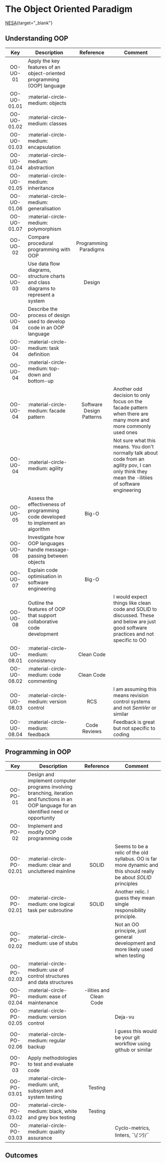 # The Object Oriented Paradigm
[NESA](https://curriculum.nsw.edu.au/learning-areas/tas/software-engineering-11-12-2022/content/year-11/fa332a6f82){target="_blank"}

## Understanding OOP

| Key | Description | Reference | Comment |
| :----: | ---- | :----: | ---- |
| OO-UO-01 | Apply the key features of an object-oriented programming (OOP) language | | | 
| OO-UO-01.01 | :material-circle-medium: objects | | | 
| OO-UO-01.02 | :material-circle-medium: classes | | | 
| OO-UO-01.03 | :material-circle-medium: encapsulation | | | 
| OO-UO-01.04 | :material-circle-medium: abstraction | | | 
| OO-UO-01.05 | :material-circle-medium: inheritance | | | 
| OO-UO-01.06 | :material-circle-medium: generalisation | | | 
| OO-UO-01.07 | :material-circle-medium: polymorphism | | | 
| OO-UO-02 | Compare procedural programming with OOP | Programming Paradigms | | 
| OO-UO-03 | Use data flow diagrams, structure charts and class diagrams to represent a system | Design | | 
| OO-UO-04 | Describe the process of design used to develop code in an OOP language | |  | 
| OO-UO-04 | :material-circle-medium: task definition | | | 
| OO-UO-04 | :material-circle-medium: top-down and bottom-up | | | 
| OO-UO-04 | :material-circle-medium: facade pattern | Software Design Patterns | Another odd decision to only focus on the facade pattern when there are many more and more commonly used ones | 
| OO-UO-04 | :material-circle-medium: agility | | Not sure what this means. You don't normally talk about code from an agility pov, I can only think they mean the -ilitiies of software engineering | 
| OO-UO-05 | Assess the effectiveness of programming code developed to implement an algorithm | Big-O | | 
| OO-UO-06 | Investigate how OOP languages handle message-passing between objects | | | 
| OO-UO-07 | Explain code optimisation in software engineering | Big-O | | 
| OO-UO-08 | Outline the features of OOP that support collaborative code development | | I would expect things like clean code and SOLID to discussed. These and below are just good software practices and not specific to OO | 
| OO-UO-08.01 | :material-circle-medium: consistency | Clean Code | | 
| OO-UO-08.02 | :material-circle-medium: code commenting | Clean Code | | 
| OO-UO-08.03 | :material-circle-medium: version control | RCS | I am assuming this means revision control systems and not *SemVer* or similar | 
| OO-UO-08.04 | :material-circle-medium: feedback | Code Reviews | Feedback is great but not specific to coding | 

## Programming in OOP

| Key | Description | Reference | Comment |
| :----: | ---- | :----: | ---- |
| OO-PO-01 | Design and implement computer programs involving branching, iteration and functions in an OOP language for an identified need or opportunity | | | 
| OO-PO-02 | Implement and modify OOP programming code | | | 
| OO-PO-02.01 | :material-circle-medium: clear and uncluttered mainline | SOLID | Seems to be a relic of the old syllabus. OO is far more dynamic and this should really be about *SOLID* principles | 
| OO-PO-02.01 | :material-circle-medium: one logical task per subroutine | SOLID | Another relic. I guess they mean single responsibility principle. | 
| OO-PO-02.02 | :material-circle-medium: use of stubs | | Not an OO principle, just general development and more likely used when testing | 
| OO-PO-02.03 | :material-circle-medium: use of control structures and data structures | | | 
| OO-PO-02.04 | :material-circle-medium: ease of maintenance | -ilities and Clean Code | | 
| OO-PO-02.05 | :material-circle-medium: version control | | Deja-vu | 
| OO-PO-02.06 | :material-circle-medium: regular backup | | I guess this would be your git workflow using github or similar | 
| OO-PO-03 | Apply methodologies to test and evaluate code | | | 
| OO-PO-03.01 | :material-circle-medium: unit, subsystem and system testing | Testing | | 
| OO-PO-03.02 | :material-circle-medium: black, white and grey box testing | Testing | | 
| OO-PO-03.03 | :material-circle-medium: quality assurance | | Cyclo-metrics, linters, ¯\\_(ツ)_/¯ | 

## Outcomes